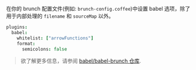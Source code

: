 在你的 brunch 配置文件(例如: `brunch-config.coffee`)中设置 babel 选项，除了用于内部处理的 `filename` 和 `sourceMap` 以外。

```coffee
plugins:
  babel:
    whitelist: ["arrowFunctions"]
    format:
      semicolons: false
```

<blockquote class="babel-callout babel-callout-info">
  <p>
    欲了解更多信息，请参阅 <a href="https://github.com/babel/babel-brunch">babel/babel-brunch 仓库</a>.
  </p>
</blockquote>


